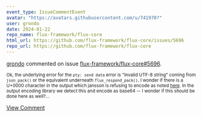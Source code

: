 ```yaml
---
event_type: IssueCommentEvent
avatar: "https://avatars.githubusercontent.com/u/741970?"
user: grondo
date: 2024-01-22
repo_name: flux-framework/flux-core
html_url: https://github.com/flux-framework/flux-core/issues/5696
repo_url: https://github.com/flux-framework/flux-core
---
```


<a href='https://github.com/grondo' target='_blank'>grondo</a> commented on issue <a href='https://github.com/flux-framework/flux-core/issues/5696' target='_blank'>flux-framework/flux-core#5696</a>.

<small>Ok, the underlying error for the `pty: send data` error is "Invalid UTF-8 string" coming from `json_pack()` or the equivalent underneath `flux_respond_pack()`. I wonder if there is a U+0000 character in the output which jansson is refusing to encode as noted [here](https://jansson.readthedocs.io/en/2.11/conformance.html#strings). In the output encoding library we detect this and encode as base64 -- I wonder if this should be done here as well?...</small>

<a href='https://github.com/flux-framework/flux-core/issues/5696' target='_blank'>View Comment</a>